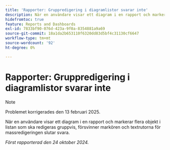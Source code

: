 ```yaml
---
title: 'Rapporter: Gruppredigering i diagramlistor svarar inte'
description: När en användare visar ett diagram i en rapport och markerar flera objekt i listan som ska redigeras gruppvis, försvinner markören och textrutorna för massredigeringen slutar svara.
hidefromtoc: true
feature: Reports and Dashboards
exl-id: 7833bf90-076d-423a-9f0a-8354881a9a69
source-git-commit: 18a1da2b653110f6320dd83d5bf4c31130cf6647
workflow-type: tm+mt
source-wordcount: '92'
ht-degree: 0%

---
```


# Rapporter: Gruppredigering i diagramlistor svarar inte

>[!NOTE]
>
>Problemet korrigerades den 13 februari 2025.

När en användare visar ett diagram i en rapport och markerar flera objekt i listan som ska redigeras gruppvis, försvinner markören och textrutorna för massredigeringen slutar svara.

_Först rapporterad den 24 oktober 2024._
